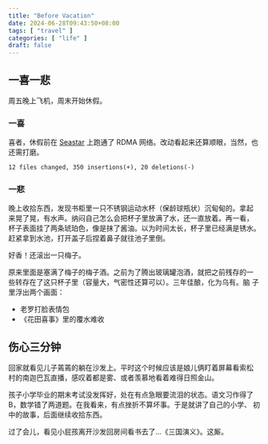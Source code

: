 ```yaml
---
title: "Before Vacation"
date: 2024-06-28T09:43:50+08:00
tags: [ "travel" ]
categories: [ "life" ]
draft: false
---
```



## 一喜一悲

周五晚上飞机，周末开始休假。

### 一喜

喜者，休假前在 [Seastar](https://github.com/scylladb/seastar) 上跑通了
RDMA 网络。改动看起来还算顺眼，当然，也还需打磨。

```txt
12 files changed, 350 insertions(+), 20 deletions(-)
```

### 一悲

晚上收拾东西，发现书柜里一只不锈钢运动水杯（保龄球瓶状）沉甸甸的。拿起
来晃了晃，有水声。纳闷自己怎么会把杯子里放满了水，还一直放着。再一看，
杯子表面挂了两条琥珀色，像是抹了酱油。以为时间太长，杯子里已经满是锈水。
赶紧拿到水池，打开盖子后捏着鼻子就往池子里倒。

好香！还滚出一只梅子。

原来里面是塞满了梅子的梅子酒。之前为了腾出玻璃罐泡酒，就把之前残存的一
些转存在了这只杯子里（容量大，气密性还算可以）。三年佳酿，化为乌有。脑
子里浮出两个画面：

- 老罗打脸表情包
- 《花田喜事》里的覆水难收

## 伤心三分钟

回家就看见儿子蔫蔫的躺在沙发上。平时这个时候应该是娘儿俩盯着屏幕看索松
村的南迦巴瓦直播，感叹着都是雾、或者羡慕地看着难得日照金山。

孩子小学毕业的期末考试没发挥好，处在有点急眼要流泪的状态。语文习作得了
B，数学错了两道题。在我看来，有点挫折不算坏事。于是就讲了自己的小学、
初中的故事，后面继续收拾东西。

过了会儿，看见小屁孩离开沙发回房间看书去了...《三国演义》。这厮。
